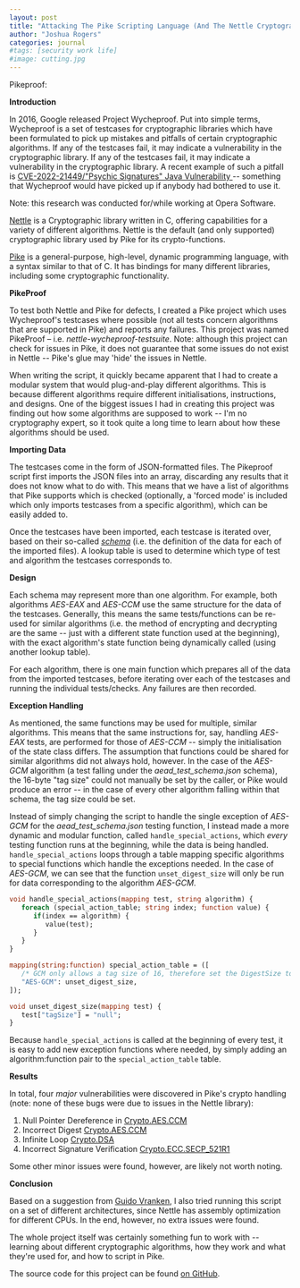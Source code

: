 ```yaml
---
layout: post
title: "Attacking The Pike Scripting Language (And The Nettle Cryptographic Library) With Wycheproof Crypto Tests"
author: "Joshua Rogers"
categories: journal
#tags: [security work life]
#image: cutting.jpg
---
```



Pikeproof: 

**Introduction**

In 2016, Google released Project Wycheproof. Put into simple terms, Wycheproof is a set of testcases for cryptographic libraries which have been formulated to pick up mistakes and pitfalls of certain cryptographic algorithms. If any of the testcases fail, it may indicate a vulnerability in the cryptographic library. If any of the testcases fail, it may indicate a vulnerability in the cryptographic library. A recent example of such a pitfall is [CVE-2022-21449/"Psychic Signatures" Java Vulnerability ](https://neilmadden.blog/2022/04/19/psychic-signatures-in-java/) -- something that Wycheproof would have picked up if anybody had bothered to use it.

Note: this research was conducted for/while working at Opera Software.

[Nettle](https://www.lysator.liu.se/~nisse/nettle/) is a Cryptographic library written in C, offering capabilities for a variety of different algorithms. Nettle is the default (and only supported) cryptographic library used by Pike for its crypto-functions.

[Pike](https://pike.lysator.liu.se) is a general-purpose, high-level, dynamic programming language, with a syntax similar to that of C. It has bindings for many different libraries, including some cryptographic functionality.


**PikeProof**

To test both Nettle and Pike for defects, I created a Pike project which uses Wycheproof's testcases where possible (not all tests concern algorithms that are supported in Pike) and reports any failures. This project was named PikeProof – i.e. _nettle-wycheproof-testsuite_. Note: although this project can check for issues in Pike, it does not guarantee that some issues do not exist in Nettle -- Pike's glue may 'hide' the issues in Nettle.

When writing the script, it quickly became apparent that I had to create a modular system that would plug-and-play different algorithms. This is because different algorithms require different initialisations, instructions, and designs. One of the biggest issues I had in creating this project was finding out how some algorithms are supposed to work -- I'm no cryptography expert, so it took quite a long time to learn about how these algorithms should be used.

**Importing Data**

The testcases come in the form of JSON-formatted files. The Pikeproof script first imports the JSON files into an array, discarding any results that it does not know what to do with. This means that we have a list of algorithms that Pike supports which is checked (optionally, a 'forced mode' is included which only imports testcases from a specific algorithm), which can be easily added to.

Once the testcases have been imported, each testcase is iterated over, based on their so-called [_schema_](https://github.com/google/wycheproof/blob/master/doc/files.md) (i.e. the definition of the data for each of the imported files). A lookup table is used to determine which type of test and algorithm the testcases corresponds to.

**Design**

Each schema may represent more than one algorithm. For example, both algorithms _AES-EAX_ and _AES-CCM_ use the same structure for the data of the testcases. Generally, this means the same tests/functions can be re-used for similar algorithms (i.e. the method of encrypting and decrypting are the same -- just with a different state function used at the beginning), with the exact algorithm's state function being dynamically called (using another lookup table).

For each algorithm, there is one main function which prepares all of the data from the imported testcases, before iterating over each of the testcases and running the individual tests/checks. Any failures are then recorded.

**Exception Handling**

As mentioned, the same functions may be used for multiple, similar algorithms. This means that the same instructions for, say, handling _AES-EAX_ tests, are performed for those of _AES-CCM_ -- simply the initialisation of the state class differs.  The assumption that functions could be shared for similar algorithms did not always hold, however.  In the case of the _AES-GCM_ algorithm (a test falling under the _aead_test_schema.json_ schema), the 16-byte "tag size" could not manually be set by the caller, or Pike would produce an error -- in the case of every other algorithm falling within that schema, the tag size could be set.

Instead of simply changing the script to handle the single exception of _AES-GCM_ for the _aead_test_schema.json_ testing function, I instead made a more dynamic and modular function, called `handle_special_actions`, which _every_ testing function runs at the beginning, while the data is being handled. `handle_special_actions` loops through a table mapping specific algorithms to special functions which handle the exceptions needed. In the case of _AES-GCM_, we can see that the function `unset_digest_size` will only be run for data corresponding to the algorithm _AES-GCM_.
```pike
void handle_special_actions(mapping test, string algorithm) {
   foreach (special_action_table; string index; function value) {
      if(index == algorithm) {
         value(test);
      }
   }
}
```
```pike
mapping(string:function) special_action_table = ([
   /* GCM only allows a tag size of 16, therefore set the DigestSize to "null" */
   "AES-GCM": unset_digest_size,
]);
```
```pike
void unset_digest_size(mapping test) {
   test["tagSize"] = "null";
}
```

Because `handle_special_actions` is called at the beginning of every test, it is easy to add new exception functions where needed, by simply adding an algorithm:function pair to the `special_action_table` table.

**Results**

In total, four _major_ vulnerabilities were discovered in Pike's crypto handling (note: none of these bugs were due to issues in the Nettle library):
1. Null Pointer Dereference in [Crypto.AES.CCM](https://git.lysator.liu.se/pikelang/pike/-/issues/10072)
2. Incorrect Digest [Crypto.AES.CCM](https://git.lysator.liu.se/pikelang/pike/-/issues/10074)
3. Infinite Loop [Crypto.DSA](https://git.lysator.liu.se/pikelang/pike/-/issues/10075)
4. Incorrect Signature Verification [Crypto.ECC.SECP_521R1](https://git.lysator.liu.se/pikelang/pike/-/issues/10078)

Some other minor issues were found, however, are likely not worth noting.

**Conclusion**

Based on a suggestion from [Guido Vranken](guidovranken.com), I also tried running this script on a set of different architectures, since Nettle has assembly optimization for different CPUs. In the end, however, no extra issues were found.

The whole project itself was certainly something fun to work with -- learning about different cryptographic algorithms, how they work and what they're used for, and how to script in Pike.

The source code for this project can be found [on GitHub](https://github.com/operasoftware/nettle-wycheproof-testsuite).
